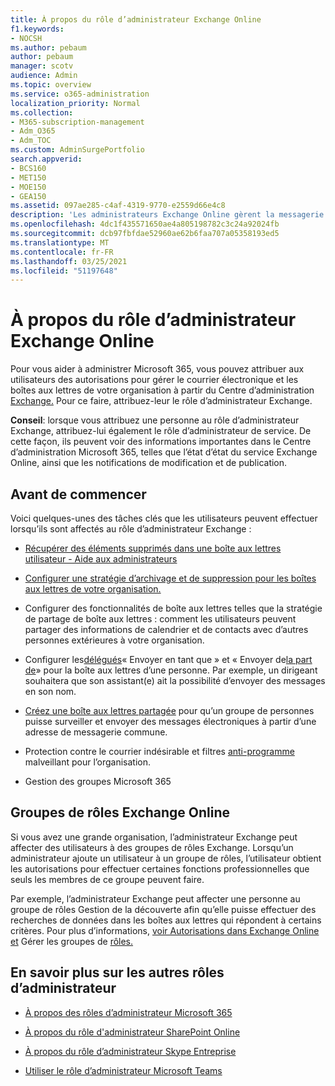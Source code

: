 ```yaml
---
title: À propos du rôle d’administrateur Exchange Online
f1.keywords:
- NOCSH
ms.author: pebaum
author: pebaum
manager: scotv
audience: Admin
ms.topic: overview
ms.service: o365-administration
localization_priority: Normal
ms.collection:
- M365-subscription-management
- Adm_O365
- Adm_TOC
ms.custom: AdminSurgePortfolio
search.appverid:
- BCS160
- MET150
- MOE150
- GEA150
ms.assetid: 097ae285-c4af-4319-9770-e2559d66e4c8
description: 'Les administrateurs Exchange Online gèrent la messagerie et les boîtes aux lettres de votre organisation. Par exemple, ils récupèrent les éléments supprimés dans la boîte aux lettres d’un utilisateur. '
ms.openlocfilehash: 4dc1f435571650ae4a805198782c3c24a92024fb
ms.sourcegitcommit: dcb97fbfdae52960ae62b6faa707a05358193ed5
ms.translationtype: MT
ms.contentlocale: fr-FR
ms.lasthandoff: 03/25/2021
ms.locfileid: "51197648"
---
```

# <a name="about-the-exchange-online-admin-role"></a>À propos du rôle d’administrateur Exchange Online

Pour vous aider à administrer Microsoft [](assign-admin-roles.md) 365, vous pouvez attribuer aux utilisateurs des autorisations pour gérer le courrier électronique et les boîtes aux lettres de votre organisation à partir du Centre d’administration [Exchange.](/exchange/exchange-admin-center) Pour ce faire, attribuez-leur le rôle d’administrateur Exchange.
  
 **Conseil**: lorsque vous attribuez une personne au rôle d’administrateur Exchange, attribuez-lui également le rôle d’administrateur de service. De cette façon, ils peuvent voir des informations importantes dans le Centre d’administration Microsoft 365, telles que l’état d’état du service Exchange Online, ainsi que les notifications de modification et de publication.
  
## <a name="before-you-begin"></a>Avant de commencer

Voici quelques-unes des tâches clés que les utilisateurs peuvent effectuer lorsqu’ils sont affectés au rôle d’administrateur Exchange :
  
- [Récupérer des éléments supprimés dans une boîte aux lettres utilisateur - Aide aux administrateurs](/Exchange/recipients-in-exchange-online/manage-user-mailboxes/recover-deleted-messages)

- [Configurer une stratégie d’archivage et de suppression pour les boîtes aux lettres de votre organisation.](../../compliance/set-up-an-archive-and-deletion-policy-for-mailboxes.md)

- Configurer des fonctionnalités de boîte aux lettres telles que la stratégie de partage de boîte aux lettres : comment les utilisateurs peuvent partager des informations de calendrier et de contacts avec d’autres personnes extérieures à votre organisation.

- Configurer les[délégués](give-mailbox-permissions-to-another-user.md#send-email-from-another-users-mailbox)« Envoyer en tant que » et « Envoyer de[la part de](give-mailbox-permissions-to-another-user.md#send-email-on-behalf-of-another-user)» pour la boîte aux lettres d’une personne. Par exemple, un dirigeant souhaitera que son assistant(e) ait la possibilité d’envoyer des messages en son nom.

- [Créez une boîte aux lettres partagée](../email/create-a-shared-mailbox.md) pour qu’un groupe de personnes puisse surveiller et envoyer des messages électroniques à partir d’une adresse de messagerie commune.

- Protection contre le courrier indésirable et filtres [anti-programme](https://docs.microsoft.com/microsoft-365/security/office-365-security/anti-spam-protection) malveillant pour l’organisation.

- Gestion des groupes Microsoft 365

## <a name="exchange-online-role-groups"></a>Groupes de rôles Exchange Online

Si vous avez une grande organisation, l’administrateur Exchange peut affecter des utilisateurs à des groupes de rôles Exchange. Lorsqu’un administrateur ajoute un utilisateur à un groupe de rôles, l’utilisateur obtient les autorisations pour effectuer certaines fonctions professionnelles que seuls les membres de ce groupe peuvent faire.
  
 Par exemple, l’administrateur Exchange peut affecter une personne au groupe de rôles Gestion de la découverte afin qu’elle puisse effectuer des recherches de données dans les boîtes aux lettres qui répondent à certains critères. Pour plus d’informations, [voir Autorisations dans Exchange Online et](/exchange/permissions-exo/permissions-exo) Gérer les groupes de [rôles.](/exchange/manage-role-groups-exchange-2013-help)
  
## <a name="learn-about-other-admin-roles"></a>En savoir plus sur les autres rôles d’administrateur

- [À propos des rôles d’administrateur Microsoft 365](about-admin-roles.md)

- [À propos du rôle d'administrateur SharePoint Online](/sharepoint/sharepoint-admin-role)

- [À propos du rôle d’administrateur Skype Entreprise](/skypeforbusiness/skype-for-business-online)

- [Utiliser le rôle d’administrateur Microsoft Teams](/MicrosoftTeams/using-admin-roles)